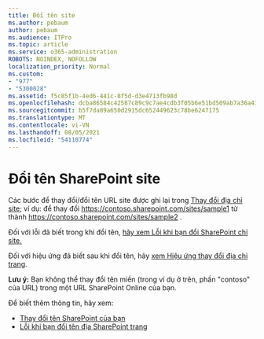 ```yaml
---
title: Đổi tên site
ms.author: pebaum
author: pebaum
ms.audience: ITPro
ms.topic: article
ms.service: o365-administration
ROBOTS: NOINDEX, NOFOLLOW
localization_priority: Normal
ms.custom:
- "977"
- "5300028"
ms.assetid: f5c85f1b-4ed6-441c-8f5d-d3e4713fb98d
ms.openlocfilehash: dcba86584c42587c89c9c7ae4cdb3f05b6e51bd509ab7a36a41de2ac00f8f391
ms.sourcegitcommit: b5f7da89a650d2915dc652449623c78be6247175
ms.translationtype: MT
ms.contentlocale: vi-VN
ms.lasthandoff: 08/05/2021
ms.locfileid: "54110774"
---
```

# <a name="rename-a-sharepoint-site"></a>Đổi tên SharePoint site

Các bước để thay đổi/đổi tên URL site được ghi lại trong [Thay đổi địa chỉ site](https://docs.microsoft.com/sharepoint/change-site-address); ví dụ: để thay đổi https://contoso.sharepoint.com/sites/sample1 từ thành https://contoso.sharepoint.com/sites/sample2 .

Đối với lỗi đã biết trong khi đổi tên, [hãy xem Lỗi khi bạn đổi SharePoint chỉ site.](https://support.office.com/article/errors-when-you-rename-a-sharepoint-site-address-165b7c11-1325-4813-b160-ecbe87bc1a86)

Đối với hiệu ứng đã biết sau khi đổi tên, hãy [xem Hiệu ứng thay đổi địa chỉ trang](https://docs.microsoft.com/sharepoint/change-site-address#effects-of-changing-a-site-address).

**Lưu ý:** Bạn không thể thay đổi tên miền (trong ví dụ ở trên, phần "contoso" của URL) trong một URL SharePoint Online của bạn. 

Để biết thêm thông tin, hãy xem:

- [Thay đổi tên SharePoint của bạn](https://go.microsoft.com/fwlink/?Linkid=2018696)
- [Lỗi khi bạn đổi tên địa SharePoint trang](https://support.office.com/article/errors-when-you-rename-a-sharepoint-site-address-165b7c11-1325-4813-b160-ecbe87bc1a86)
